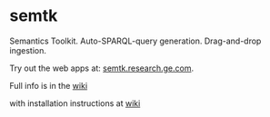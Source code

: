 
# semtk
Semantics Toolkit.   Auto-SPARQL-query generation.  Drag-and-drop ingestion.

Try out the web apps at:  [semtk.research.ge.com](http://semtk.research.ge.com).

Full info is in the [wiki](https://github.com/ge-semtk/semtk/wiki/Home)

with installation instructions at [wiki](https://github.com/ge-semtk/semtk/wiki/Home/Installing)
